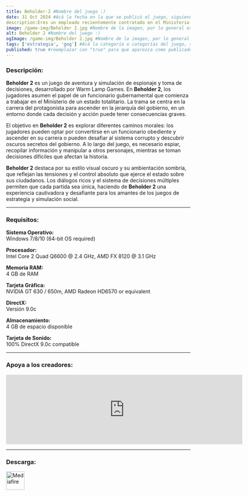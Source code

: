 ```yaml
---
title: Beholder-2 #Nombre del juego :)
date: 31 Oct 2024 #Acá la fecha en la que se publicó el juego, siguiendo este formato: Dia "30", Mes "Oct", Año "2024" = como debe quedar: 30 Oct 2024
description:Eres un empleado recientemente contratado en el Ministerio de un Estado totalitario y, si bien estás preparado para tener una distinguida trayectoria y posiblemente ser Primer Ministro algún día, el camino hasta la cima no será fácil. Entonces, ¿cuán alto ascenderás en la pirámide profesional? #Acá una mini descripción del juego
image: /game-img/Beholder 2.jpg #Nombre de la imagen, por lo general es exactamente el mismo nombre que el juego excluyendo lo ":" (Dos puntos)
alt: Beholder 2 #Nombre del juego :)
ogImage: /game-img/Beholder 2.jpg #Nombre de la imagen, por lo general es exactamente el mismo nombre que el juego excluyendo lo ":" (Dos puntos)
tags: ['estrategia', 'gog'] #Acá la categoría o categorías del juego, si es más de una se coloca en este formato: ['Categoría1', 'Categoría2']
published: true #reemplazar con "true" para que aparezca como publicado
---
```


<!--En VSCode seleccionando una palabra, por ejemplo: "NOMBRE-DEL-JUEGO" y apretando Ctrl+F2 se seleccionan todas las palabras iguales-->

### Descripción:
**Beholder 2** es un juego de aventura y simulación de espionaje y toma de decisiones, desarrollado por Warm Lamp Games. En **Beholder 2**, los jugadores asumen el papel de un funcionario gubernamental que comienza a trabajar en el Ministerio de un estado totalitario. La trama se centra en la carrera del protagonista para ascender en la jerarquía del gobierno, en un entorno donde cada decisión y acción puede tener consecuencias graves.

El objetivo en **Beholder 2** es explorar diferentes caminos morales: los jugadores pueden optar por convertirse en un funcionario obediente y ascender en su carrera o pueden desafiar al sistema corrupto y descubrir oscuros secretos del gobierno. A lo largo del juego, es necesario espiar, recopilar información y manipular a otros personajes, mientras se toman decisiones difíciles que afectan la historia.

**Beholder 2** destaca por su estilo visual oscuro y su ambientación sombría, que reflejan las tensiones y el control absoluto que ejerce el estado sobre sus ciudadanos. Los diálogos ricos y el sistema de decisiones múltiples permiten que cada partida sea única, haciendo de **Beholder 2** una experiencia cautivadora y desafiante para los amantes de los juegos de estrategia y simulación social.
<!--Prompt para Chat-GPT: Hazme una descripción para el juego "NOMBRE-DEL-JUEGO" y cada que menciones "NOMBRE-DEL-JUEGO" ponlo en negrita -->

---

### Requisitos:
**Sistema Operativo:**  
Windows 7/8/10 (64-bit OS required)

**Procesador:**  
 Intel Core 2 Quad Q6600 @ 2.4 GHz, AMD FX 8120 @ 3.1 GHz

**Memoria RAM:**  
4 GB de RAM

**Tarjeta Gráfica:**  
NVIDIA GT 630 / 650m, AMD Radeon HD6570 or equivalent

**DirectX:**  
 Versión 9.0c

**Almacenamiento:**  
4 GB de espacio disponible

**Tarjeta de Sonido:**  
100% DirectX 9.0c compatible

<!--Si falta o sobra un requisito se quita o se agrega manteniendo el mismo formato-->

---

### Apoya a los creadores:
<iframe src="https://store.steampowered.com/widget/761620/" frameborder="0" width="646" height="190" style="background-color: transparent;"></iframe>

<!--Reemplazar los numeros (AppID) del juego (en este caso 2668510) por el numero (AppID) correspondiente con el juego a publicar-->
<!--El AppID se encuentra en la URL del Juego en Steam-->

---

### Descarga:

[<img src="https://gist.github.com/cxmeel/0dbc95191f239b631c3874f4ccf114e2/raw/download.svg" alt="Mediafire" height="50" />](https://www.mediafire.com/file/87zaqklturr44ni/Beholder2.zip/file)

<!-- # se debe reemplazar por el link de descarga-->

<!--NOMBRE-DEL-SERVICIO se debe reemplazar por el servicio donde está subido el juego-->